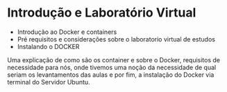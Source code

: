 # Introdução e Laboratório Virtual

 - Introdução ao Docker e containers
 - Pré requisitos e considerações sobre o laboratorio virtual de estudos
 - Instalando o DOCKER

Uma explicação de como são os container e sobre o Docker, requisitos de necessidade para nós, onde tivemos uma noção da necessidade de qual seriam os levantamentos das aulas e por fim, a instalação do Docker via terminal do Servidor Ubuntu.
